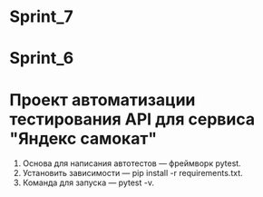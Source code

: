# Sprint_7

# Sprint_6

# Проект автоматизации тестирования API для сервиса "Яндекс самокат"
1. Основа для написания автотестов — фреймворк pytest.
2. Установить зависимости — pip install -r requirements.txt.
3. Команда для запуска — pytest -v. 